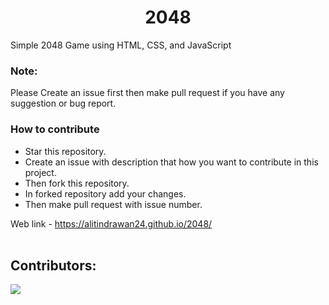 <h1 align='center'>2048</h1>

Simple 2048 Game using HTML, CSS, and JavaScript  

### Note:
Please Create an issue first then make pull request if you have any suggestion or bug report.

### How to contribute <br>

* Star this repository.
* Create an issue with description that how you want to contribute in this project.
* Then fork this repository.
* In forked repository add your changes.
* Then make pull request with issue number.
  

Web link - https://alitindrawan24.github.io/2048/
<br><br>

## Contributors:
<a href="https://github.com/Alitindrawan24/2048/graphs/contributors">
  <img src="https://contrib.rocks/image?repo=Alitindrawan24/2048&anon=1" />
</a>
